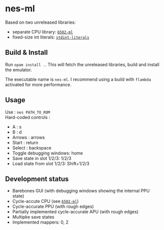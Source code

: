 # nes-ml

Based on two unreleased libraries:
- separate CPU library: [`6502-ml`](https://github.com/Firobe/6502-ml)
- fixed-size int literals: [`stdint-literals`](https://github.com/Firobe/ocaml-stdint-literals)

## Build & Install

Run `opam install .`. This will fetch the unreleased libraries, build and
install the emulator.

The executable name is `nes-ml`.
I recommend using a build with `flambda` activated for more performance.

## Usage

Use : `nes PATH_TO_ROM`  
Hard-coded controls :
- A : s
- B : d
- Arrows : arrows
- Start : return
- Select : backspace
- Toggle debugging windows: home
- Save state in slot 1/2/3: 1/2/3
- Load state from slot 1/2/3: Shift+1/2/3

## Development status

- Barebones GUI (with debugging windows showing the internal PPU state)
- Cycle-accute CPU (see [`6502-ml`](https://github.com/Firobe/6502-ml))
- Cycle-accurate PPU (with rough edges)
- Partially implemented cycle-accurate APU (with rough edges)
- Multipke save states
- Implemented mappers: 0, 2
